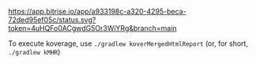 https://app.bitrise.io/app/a933198c-a320-4295-beca-72ded95ef05c/status.svg?token=4uHQFo0ACgwdG5Or3WiYRg&branch=main

To execute koverage, use `./gradlew koverMergedHtmlReport` (or, for short, `./gradlew kMHR`)
